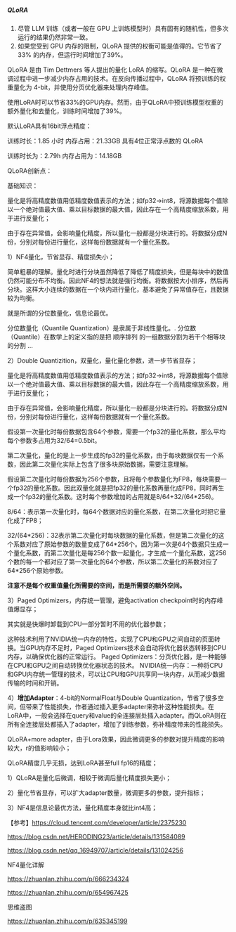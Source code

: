 ##### QLoRA



1. 尽管 LLM 训练（或者一般在 GPU 上训练模型时）具有固有的随机性，但多次运行的结果仍然非常一致。
2. 如果您受到 GPU 内存的限制，QLoRA 提供的权衡可能是值得的。它节省了33% 的内存，但运行时间增加了39%。

QLoRA 是由 Tim Dettmers 等人提出的量化 LoRA 的缩写。QLoRA 是一种在微调过程中进一步减少内存占用的技术。在反向传播过程中，QLoRA 将预训练的权重量化为 4-bit，并使用分页优化器来处理内存峰值。

使用LoRA时可以节省33%的GPU内存。然而，由于QLoRA中预训练模型权重的额外量化和去量化，训练时间增加了39%。

默认LoRA具有16bit浮点精度：

训练时长：1.85 小时
内存占用：21.33GB
具有4位正常浮点数的 QLoRA

训练时长为：2.79h
内存占用为：14.18GB



QLoRA创新点：

基础知识：

量化是将高精度数值用低精度数值表示的方法；如fp32->int8，将源数据每个值除以一个绝对值最大值、乘以目标数据的最大值，因此存在一个高精度缩放系数，用于进行反量化；

由于存在异常值，会影响量化精度，所以量化一般都是分块进行的。将数据分成N份，分别对每份进行量化，这样每份数据就有一个量化系数。

1）NF4量化，节省显存、精度损失小；

简单粗暴的理解。量化时进行分块虽然降低了降低了精度损失，但是每块中的数值仍然可能分布不均衡。因此NF4的想法就是强行均衡。将数据按大小排序，然后再分块。这样大小连续的数据在一个块内进行量化，基本避免了异常值存在，且数据较为均衡。

就是所谓的分位数量化，信息论最优。

分位数量化（Quantile Quantization）是隶属于非线性量化。. 分位数 （Quantile）在数学上的定义指的是把 顺序排列 的一组数据分割为若干个相等块的分割 …

2）Double Quantizition，双量化，量化量化参数，进一步节省显存；

量化是将高精度数值用低精度数值表示的方法；如fp32->int8，将源数据每个值除以一个绝对值最大值、乘以目标数据的最大值，因此存在一个高精度缩放系数，用于进行反量化；

由于存在异常值，会影响量化精度，所以量化一般都是分块进行的。将数据分成N份，分别对每份进行量化，这样每份数据就有一个量化系数。

假设第一次量化时每份数据包含64个参数，需要一个fp32的量化系数，那么平均每个参数多占用为32/64=0.5bit。

第二次量化，量化的是上一步生成的fp32的量化系数，由于每块数据仅有一个系数，因此第二次量化实际上包含了很多块原始数据，需要注意理解。

假设第二次量化时每份数据为256个参数，且将每个参数量化为FP8，每块需要一个fp32的量化系数。因此双量化就是把fp32的量化系数再量化成FP8，同时再生成一个fp32的量化系数。这时每个参数增加的占用就是8/64+32/(64*256)。

8/64：表示第一次量化时，每64个数据对应的量化系数，在第二次量化时把它量化成了FP8；

32/(64*256)：32表示第二次量化时每块数据的量化系数，但是第二次量化的这个系数对应了原始参数的数量变成了64\*256个。因为第一次是64个数据只生成一个量化系数，而第二次量化是每256个数一起量化，才生成一个量化系数，这256个数的每一个都对应了第一次量化的64个参数，所以第二次量化的系数对应了64\*256个原始参数。

**注意不是每个权重值量化所需要的空间，而是所需要的额外空间。**

3）Paged Optimizers，内存统一管理，避免activation checkpoint时的内存峰值爆显存；

其实就是快爆时卸载到CPU一部分暂时不用的优化器参数；

这种技术利用了NVIDIA统一内存的特性，实现了CPU和GPU之间自动的页面转换。当GPU内存不足时，Paged Optimizers技术会自动将优化器状态转移到CPU内存，以确保优化器的正常运行。
Paged Optimizers：分页优化器，是一种能够在CPU和GPU之间自动转换优化器状态的技术。
NVIDIA统一内存：一种将CPU和GPU内存统一管理的技术，可以让CPU和GPU共享同一块内存，从而减少数据传输的时间和开销。

4）**增加Adapter**：4-bit的NormalFloat与Double Quantization，节省了很多空间，但带来了性能损失，作者通过插入更多adapter来弥补这种性能损失。在LoRA中，一般会选择在query和value的全连接层处插入adapter。而QLoRA则在所有全连接层处都插入了adapter，增加了训练参数，弥补精度带来的性能损失。





QLoRA+more adapter，由于Lora效果，因此微调更多的参数对提升精度的影响较大，r的值影响较小；

QLoRA精度几乎无损，达到LoRA甚至full fp16的精度；

1）QLoRA是量化后微调，相较于微调后量化精度损失更小；

2）量化节省显存，可以扩大adapter数量，微调更多的参数，提升指标；

3）NF4是信息论最优方法，量化精度本身就比int4高；



【参考】https://cloud.tencent.com/developer/article/2375230



https://blog.csdn.net/HERODING23/article/details/131584089

https://blog.csdn.net/qq_16949707/article/details/131024256

NF4量化详解

https://zhuanlan.zhihu.com/p/666234324

https://zhuanlan.zhihu.com/p/654967425

思维盗图

https://zhuanlan.zhihu.com/p/635345199

















